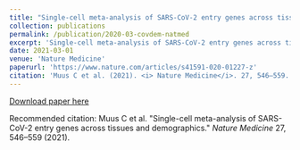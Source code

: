 ```yaml
---
title: "Single-cell meta-analysis of SARS-CoV-2 entry genes across tissues and demographics"
collection: publications
permalink: /publication/2020-03-covdem-natmed
excerpt: 'Single-cell meta-analysis of SARS-CoV-2 entry genes across tissues and demographics'
date: 2021-03-01
venue: 'Nature Medicine'
paperurl: 'https://www.nature.com/articles/s41591-020-01227-z'
citation: 'Muus C et al. (2021). <i> Nature Medicine</i>. 27, 546–559.'
---
```


[Download paper here](http://annacuomo.github.io/files/s41591-020-01227-z.pdf)

Recommended citation: Muus C et al. "Single-cell meta-analysis of SARS-CoV-2 entry genes across tissues and demographics." <i>Nature Medicine</i> 27, 546–559 (2021).
